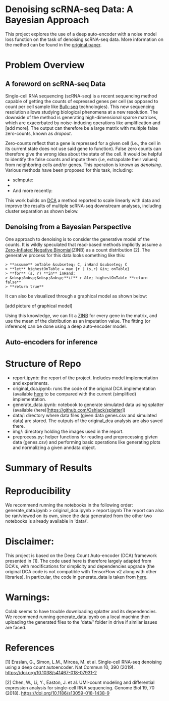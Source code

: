# Denoising scRNA-seq Data: A Bayesian Approach

This project explores the use of a deep auto-encoder with a noise model loss function on the task of denoising scRNA-seq data. More information on the method can be found in the [original paper](https://www.nature.com/articles/s41467-018-07931-2). 

# Problem Overview

## A foreword on scRNA-seq Data
Single-cell RNA sequencing (scRNA-seq) is a recent sequencing method capable of getting the counts of expressed genes per cell (as opposed to count per cell sample like [Bulk-seq]() technologies). This new sequencing resolution allows studying biological phenomena at a new resolution. The downside of the method is generating high-dimensional sparse matrices, which are exacerbated by noise-inducing operations like amplification and [add more]. The output can therefore be a large matrix with multiple false zero-counts, known as *dropout*. 

Zero-counts reflect that a gene is repressed for a given cell (i.e., the cell in its current state does not use said gene to function). False zero counts can therefore give the wrong idea about the state of the cell. It would be helpful to identify the false counts and impute them (i.e, extrapolate their values) from neighboring cells and/or genes. This operation is known as *denoising*. Various methods have been proposed for this task, including:
- scImpute:
- 
- And more recently:

This work builds on [DCA]() a method reported to scale linearly with data and improve the results of multiple  scRNA-seq downstream analyses, including cluster separation as shown below.


## Denoising from a Bayesian Perspective
One approach to denoising is to consider the generative model of the counts. It is wildly speculated that read-based methods implicitly assume a [Zero-Inflated Negative Binomial](https://en.wikipedia.org/wiki/Zero-inflated_model)(ZINB) as a count distribution [2]. The generative process for this data looks something like this:

	> **assume** onTable &subseteq; C, inHand &subseteq; C  
    > **let** highestOnTable = max {r | (s,r) &in; onTable}  
    > **for** (s, r) **in** inHand:  
    > &nbsp;&nbsp;&nbsp;&nbsp;**if** r &le; highestOnTable **return false**  
    > **return true**

It can also be visualized through a graphical model as shown below:

[add picture of graphical model]

Using this knowledge, we can fit a [ZINB](https://en.wikipedia.org/wiki/Zero-inflated_model) for every gene in the matrix, and use the mean of the distribution as an imputation value. The fitting (or inference) can be done using a deep auto-encoder model.

## Auto-encoders for inference

# Structure of Repo

- report.ipynb: the report of the project. Includes model implementation and experiments.
- original_dca.ipynb: runs the code of the original DCA implementation (available [here](https://github.com/theislab/dca) to be compared with the current (simplified) implementation.
- generate_data.ipynb: notebook to generate simulated data using splatter (available (here)[https://github.com/Oshlack/splatter])
- data/: directory where data files (given data genes.csv and simulated data) are stored. The outputs of the original_dca analysis are also saved there.
- img/: directory holding the images used in the report.
- preprocess.py: helper functions for reading and preprocessing givten data (genes.csv) and performing basic operations like generating plots and normalizing a given anndata object.

# Summary of Results

# Reproducibility

We recommend running the notebooks in the following order: generate_data.ipynb > original_dca.ipynb > report.ipynb
The report can also be ran/viewed on its own, since the data generated from the other two notebooks is already available in 'data/'.

# Disclaimer:
This project is based on the Deep Count Auto-encoder (DCA) framework presented in [1]. The code used here is therefore largely adapted from DCA's, with modifications for simplicity and dependencies upgrade (the original DCA code is not compatible with TensorFlow v2 along with other libraries). In particular, the code in generate_data is taken from [here](https://github.com/theislab/dca/blob/master/reproducibility/code/Figure2.ipynb).

# Warnings:
Colab seems to have trouble downloading splatter and its dependencies. We recommend running generate_data.ipynb on a local machine then uploading the generated files to the 'data/' folder in drive if similar issues are faced.

# References

[1] Eraslan, G., Simon, L.M., Mircea, M. et al. Single-cell RNA-seq denoising using a deep count autoencoder. Nat Commun 10, 390 (2019). https://doi.org/10.1038/s41467-018-07931-2

[2] Chen, W., Li, Y., Easton, J. et al. UMI-count modeling and differential expression analysis for single-cell RNA sequencing. Genome Biol 19, 70 (2018). https://doi.org/10.1186/s13059-018-1438-9

